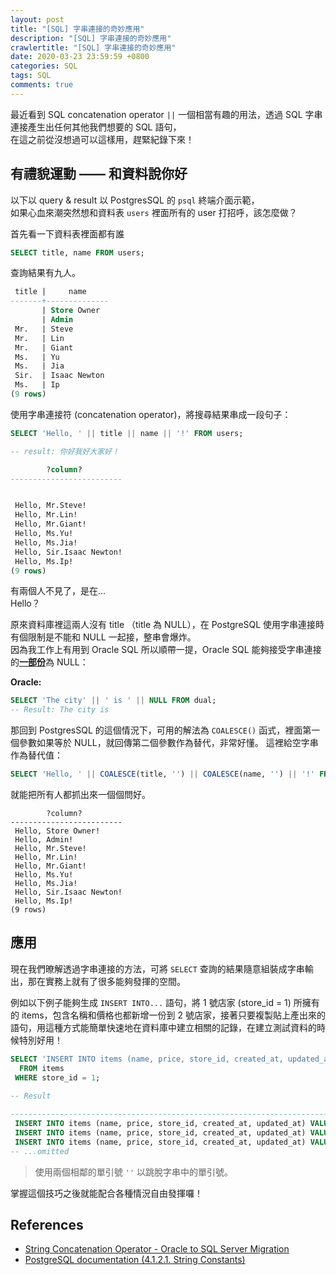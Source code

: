 ```yaml
---
layout: post
title: "[SQL] 字串連接的奇妙應用"
description: "[SQL] 字串連接的奇妙應用"
crawlertitle: "[SQL] 字串連接的奇妙應用"
date: 2020-03-23 23:59:59 +0800
categories: SQL
tags: SQL
comments: true
---
```


最近看到 SQL concatenation operator `||` 一個相當有趣的用法，透過 SQL 字串連接產生出任何其他我們想要的 SQL 語句，  
在這之前從沒想過可以這樣用，趕緊紀錄下來！

## 有禮貌運動 —— 和資料說你好
以下以 query & result 以 PostgresSQL 的 `psql` 終端介面示範，  
如果心血來潮突然想和資料表 `users` 裡面所有的 user 打招呼，該怎麼做？

首先看一下資料表裡面都有誰
```sql
SELECT title, name FROM users;
```

查詢結果有九人。
```sql
 title |     name
-------+--------------
       | Store Owner
       | Admin
 Mr.   | Steve
 Mr.   | Lin
 Mr.   | Giant
 Ms.   | Yu
 Ms.   | Jia
 Sir.  | Isaac Newton
 Ms.   | Ip
(9 rows)
```

使用字串連接符 (concatenation operator)，將搜尋結果串成一段句子：

```sql
SELECT 'Hello, ' || title || name || '!' FROM users;

-- result: 你好我好大家好！

        ?column?
-------------------------


 Hello, Mr.Steve!
 Hello, Mr.Lin!
 Hello, Mr.Giant!
 Hello, Ms.Yu!
 Hello, Ms.Jia!
 Hello, Sir.Isaac Newton!
 Hello, Ms.Ip!
(9 rows)
```

有兩個人不見了，是在...  
Hello？

原來資料庫裡這兩人沒有 title （title 為 NULL），在 PostgreSQL 使用字串連接時有個限制是不能和 NULL 一起接，整串會爆炸。  
因為我工作上有用到 Oracle SQL 所以順帶一提，Oracle SQL 能夠接受字串連接的[**一部份**](http://www.sqlines.com/oracle-to-sql-server/string_concat)為 NULL：

**Oracle:**
```sql
SELECT 'The city' || ' is ' || NULL FROM dual;
-- Result: The city is
```

那回到 PostgresSQL 的這個情況下，可用的解法為 `COALESCE()` 函式，裡面第一個參數如果等於 NULL，就回傳第二個參數作為替代，非常好懂。
這裡給空字串作為替代值：

```sql
SELECT 'Hello, ' || COALESCE(title, '') || COALESCE(name, '') || '!' FROM users;
```

就能把所有人都抓出來一個個問好。

```
        ?column?
-------------------------
 Hello, Store Owner!
 Hello, Admin!
 Hello, Mr.Steve!
 Hello, Mr.Lin!
 Hello, Mr.Giant!
 Hello, Ms.Yu!
 Hello, Ms.Jia!
 Hello, Sir.Isaac Newton!
 Hello, Ms.Ip!
(9 rows)
```

## 應用

現在我們暸解透過字串連接的方法，可將 `SELECT` 查詢的結果隨意組裝成字串輸出，那在實務上就有了很多能夠發揮的空間。

例如以下例子能夠生成 `INSERT INTO...` 語句，將 1 號店家 (store_id = 1) 所擁有的 items，包含名稱和價格也都新增一份到 2 號店家，接著只要複製貼上產出來的語句，用這種方式能簡單快速地在資料庫中建立相關的記錄，在建立測試資料的時候特別好用！

```sql
SELECT 'INSERT INTO items (name, price, store_id, created_at, updated_at) VALUES ('''||name||''', '||price||', 2, to_date(''20200323'', ''yyyymmdd''), to_date(''20200323'', ''yyyymmdd''));'
  FROM items
 WHERE store_id = 1;

-- Result
                                                                              ?column?
---------------------------------------------------------------------------------------------------------------------------------------------------------------------
 INSERT INTO items (name, price, store_id, created_at, updated_at) VALUES ('test_item1', 399.0, 2, to_date('20200323', 'yyyymmdd'), to_date('20200323', 'yyyymmdd'));
 INSERT INTO items (name, price, store_id, created_at, updated_at) VALUES ('test_item2', 499.0, 2, to_date('20200323', 'yyyymmdd'), to_date('20200323', 'yyyymmdd'));
 INSERT INTO items (name, price, store_id, created_at, updated_at) VALUES ('test_item3', 199.0, 2, to_date('20200323', 'yyyymmdd'), to_date('20200323', 'yyyymmdd'));
-- ...omitted
```

> 使用兩個相鄰的單引號 `''` 以跳脫字串中的單引號。

掌握這個技巧之後就能配合各種情況自由發揮囉！

## References
- [String Concatenation Operator - Oracle to SQL Server Migration](http://www.sqlines.com/oracle-to-sql-server/string_concat)
- [PostgreSQL documentation (4.1.2.1. String Constants)](http://www.postgresql.org/docs/current/static/sql-syntax-lexical.html#SQL-SYNTAX-STRINGS)